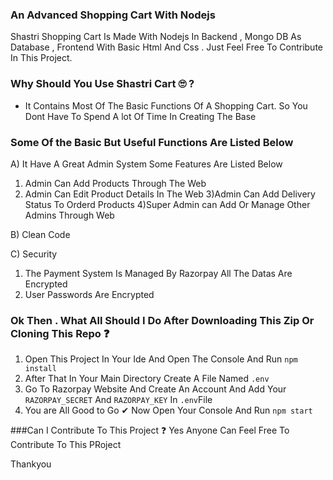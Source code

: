 ### An Advanced Shopping Cart With Nodejs 

Shastri Shopping Cart Is Made With Nodejs In Backend , Mongo DB As Database , Frontend With Basic Html And Css .
Just Feel Free To Contribute In This Project.

### Why Should You Use Shastri Cart 🙄 ?

* It Contains Most Of The Basic Functions Of A Shopping Cart. So You Dont Have To Spend A lot Of Time In Creating The Base
### Some Of the Basic But Useful Functions Are Listed Below 

A) It Have A Great Admin System Some Features Are Listed Below

1) Admin Can Add Products Through The Web 
2) Admin Can Edit Product Details In The Web
3)Admin Can Add Delivery Status To Orderd Products
4)Super Admin can Add Or Manage Other Admins Through Web

B) Clean Code 

C) Security 

1) The Payment System Is Managed By Razorpay  All The Datas Are Encrypted
2) User Passwords Are Encrypted

### Ok Then . What All  Should I Do After Downloading This Zip Or Cloning This Repo ❓

1) Open This Project In Your Ide And Open The Console And Run ```npm install```
2) After That In Your Main Directory Create A File Named ```.env```
3) Go To Razorpay Website And Create An Account And Add Your ```RAZORPAY_SECRET```  And ```RAZORPAY_KEY``` In ```.env```File
4) You are All Good to Go  ✔ Now Open Your Console And Run ```npm start``` 


###Can I Contribute To This Project ❓
Yes Anyone Can Feel Free To Contribute To This PRoject 

Thankyou
